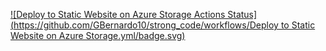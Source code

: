 [![Deploy to Static Website on Azure Storage Actions Status](https://github.com/GBernardo10/strong_code/workflows/Deploy to Static Website on Azure Storage.yml/badge.svg)](https://github.com/GBernardo10/strong_code/actions)